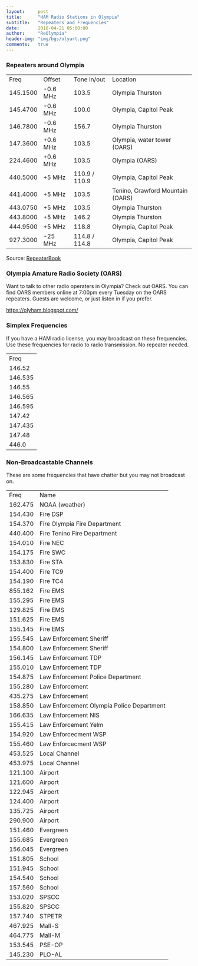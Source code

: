 ```yaml
---
layout:     post
title:      "HAM Radio Stations in Olympia"
subtitle:   "Repeaters and Frequencies"
date:       2018-04-21 05:00:00
author:     "ReOlympia"
header-img: "img/bgs/olyart.png"
comments: 	true
---
```







### Repeaters around Olympia

<table>
<tr><td>Freq</td><td>Offset</td><td>Tone in/out</td><td>Location</td></tr>
		
<tr><td>145.1500</td><td>-0.6 MHz</td><td>103.5	</td><td>Olympia	Thurston</td></tr>
<tr><td>145.4700</td><td>-0.6 MHz</td><td>100.0	</td><td>Olympia, Capitol Peak</td></tr>
<tr><td>146.7800</td><td>-0.6 MHz</td><td>156.7	</td><td>Olympia	Thurston</td></tr>
<tr><td>147.3600</td><td>+0.6 MHz</td><td>103.5	</td><td>Olympia, water tower (OARS)</td></tr>
<tr><td>224.4600</td><td>+0.6 MHz</td><td>103.5	</td><td>Olympia (OARS)</td></tr>
<tr><td>440.5000</td><td>+5 MHz	</td><td>110.9 / 110.9</td><td>Olympia, Capitol Peak</td></tr>
<tr><td>441.4000</td><td>+5 MHz	</td><td>103.5	</td><td>Tenino, Crawford Mountain (OARS)</td></tr>
<tr><td>443.0750</td><td>+5 MHz	</td><td>103.5	</td><td>Olympia	Thurston</td></tr>
<tr><td>443.8000</td><td>+5 MHz	</td><td>146.2	</td><td>Olympia	Thurston</td></tr>
<tr><td>444.9500</td><td>+5 MHz	</td><td>118.8	</td><td>Olympia, Capitol Peak</td></tr>
<tr><td>927.3000</td><td>-25 MHz</td><td>114.8 / 114.8</td><td>Olympia, Capitol Peak</td></tr>

</table>

Source: [RepeaterBook](https://www.repeaterbook.com/repeaters/location_search.php?state_id=53&type=city&loc=Olympia)



### Olympia Amature Radio Society (OARS)
Want to talk to other radio operaters in Olympia? Check out OARS. You can find OARS members online at 7:00pm every Tuesday on the OARS repeaters. Guests are welcome, or just listen in if you prefer.

https://olyham.blogspot.com/


### Simplex Frequencies

If you have a HAM radio license, you may broadcast on these frequencies. Use these frequencies for radio to radio transmission. No repeater needed.

<table>
	<tr><td>Freq</td></tr>
	<tr><td>146.52</td></tr>
	<tr><td>146.535</td></tr>
	<tr><td>146.55</td></tr>
	<tr><td>146.565</td></tr>
	<tr><td>146.595</td></tr>
	<tr><td>147.42</td></tr>
	<tr><td>147.435</td></tr>
	<tr><td>147.48</td></tr>
	<tr><td>446.0</td></tr>
</table>


### Non-Broadcastable Channels

These are some frequencies that have chatter but you may not broadcast on. 

<table>
	<tr><td>Freq</td><td>Name</td></tr>
	<tr><td>162.475</td><td>NOAA (weather)</td></tr>
	<tr><td>154.430</td><td>Fire DSP</td></tr>
	<tr><td>154.370</td><td>Fire Olympia Fire Department</td></tr>
	<tr><td>440.400</td><td>Fire Tenino Fire Department</td></tr>
	<tr><td>154.010</td><td>Fire NEC</td></tr>
	<tr><td>154.175</td><td>Fire SWC</td></tr>
	<tr><td>153.830</td><td>Fire STA</td></tr>
	<tr><td>154.400</td><td>Fire TC9</td></tr>
	<tr><td>154.190</td><td>Fire TC4</td></tr>
	<tr><td>855.162</td><td>Fire EMS</td></tr>
	<tr><td>155.295</td><td>Fire EMS</td></tr>
	<tr><td>129.825</td><td>Fire EMS</td></tr>
	<tr><td>151.625</td><td>Fire EMS</td></tr>
	<tr><td>155.145</td><td>Fire EMS</td></tr>
	<tr><td>155.545</td><td>Law Enforcement Sheriff</td></tr>
	<tr><td>154.800</td><td>Law Enforcement Sheriff</td></tr>
	<tr><td>156.145</td><td>Law Enforcement TDP</td></tr>
	<tr><td>155.010</td><td>Law Enforcement TDP</td></tr>
	<tr><td>154.875</td><td>Law Enforcement Police Department</td></tr>
	<tr><td>155.280</td><td>Law Enforcement</td></tr>
	<tr><td>435.275</td><td>Law Enforcement</td></tr>
	<tr><td>158.850</td><td>Law Enforcement Olympia Police Department</td></tr>
	<tr><td>166.635</td><td>Law Enforcement NIS</td></tr>
	<tr><td>155.415</td><td>Law Enforcement Yelm</td></tr>
	<tr><td>154.920</td><td>Law Enforcecment WSP</td></tr>
	<tr><td>155.460</td><td>Law Enforcecment WSP</td></tr>
	<tr><td>453.525</td><td>Local Channel</td></tr>
	<tr><td>453.975</td><td>Local Channel</td></tr>
	<tr><td>121.100</td><td>Airport</td></tr>
	<tr><td>121.600</td><td>Airport</td></tr>
	<tr><td>122.945</td><td>Airport</td></tr>
	<tr><td>124.400</td><td>Airport</td></tr>
	<tr><td>135.725</td><td>Airport</td></tr>
	<tr><td>290.900</td><td>Airport</td></tr>
	<tr><td>151.460</td><td>Evergreen</td></tr>
	<tr><td>155.685</td><td>Evergreen</td></tr>
	<tr><td>156.045</td><td>Evergreen</td></tr>
	<tr><td>151.805</td><td>School</td></tr>
	<tr><td>151.945</td><td>School</td></tr>
	<tr><td>154.540</td><td>School</td></tr>
	<tr><td>157.560</td><td>School</td></tr>
	<tr><td>153.020</td><td>SPSCC</td></tr>
	<tr><td>155.820</td><td>SPSCC</td></tr>
	<tr><td>157.740</td><td>STPETR</td></tr>
	<tr><td>467.925</td><td>Mall-S</td></tr>
	<tr><td>464.775</td><td>Mall-M</td></tr>
	<tr><td>153.545</td><td>PSE-OP</td></tr>
	<tr><td>145.230</td><td>PLO-AL</td></tr>
</table>



